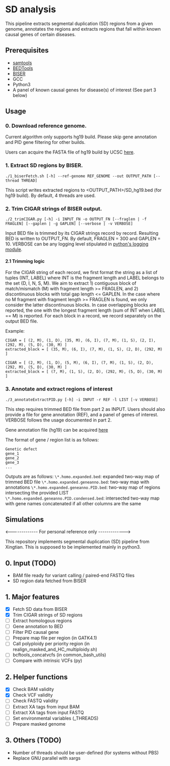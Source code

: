 # SD analysis

This pipeline extracts segmental duplication (SD) regions from a given genome, annotates the regions and extracts regions that fall within known causal genes of certain diseases. 

## Prerequisites
* [samtools](http://www.htslib.org/)
* [BEDTools](https://bedtools.readthedocs.io/en/latest/)
* [BISER](https://github.com/0xTCG/biser)
* GCC
* Python3
* A panel of known causal genes for disease(s) of interest (See part 3 below)

## Usage
### 0. Download reference genome.
Current algorithm only supports hg19 build. Please skip gene annotation and PID gene filtering for other builds. 

Users can acquire the FASTA file of hg19 build by UCSC [here](https://github.com/creggian/ucsc-hg19-fasta).

### 1. Extract SD regions by BISER.
```{bash}
./1_biserFetch.sh [-h] --ref-genome REF_GENOME --out OUTPUT_PATH [--thread THREAD]
```
This script writes extracted regions to <OUTPUT_PATH>/SD_hg19.bed (for hg19 build). By default, 4 threads are used.

### 2. Trim CIGAR strings of BISER output.
```{bash}
./2_trimCIGAR.py [-h] -i INPUT_FN -o OUTPUT_FN [--fraglen | -f  FRAGLEN] [--gaplen | -g GAPLEN] [--verbose | -v VERBOSE]
```
Input BED file is trimmed by its CIGAR strings record by record. Resulting BED is written to OUTPUT_FN. By default, FRAGLEN = 300 and GAPLEN = 10. VERBOSE can be any logging level stipulated in [python's logging module](https://docs.python.org/3/library/logging.html#logging-levels).

#### 2.1 Trimming logic
For the CIGAR string of each record, we first format the string as a list of tuples (INT, LABEL) where INT is the fragment length and LABEL belongs to the set {D, I, N, S, M}. We aim to extract 1) contiguous block of match/mismatch (M) with fragment length >= FRAGLEN, and 2) discontinuous blocks with total gap length <= GAPLEN. In the case where no M fragment with fragment length >= FRAGLEN is found, we only consider the latter discontinuous blocks. In case overlapping blocks are
reported, the one with the longest fragment length (sum of INT when LABEL == M) is reported. For each block in a record, we record separately on the output BED file.

Example:
```{python3}
CIGAR = [ (2, M), (1, D), (35, M), (6, I), (7, M), (1, S), (2, I), (292, M), (5, D), (30, M) ]
extracted_block = [ (35, M), (6, I), (7, M), (1, S), (2, D), (292, M) ]
```

```{python3}
CIGAR = [ (2, M), (1, D), (5, M), (6, I), (7, M), (1, S), (2, D), (292, M), (5, D), (30, M) ]
extracted_block = [ (7, M), (1, S), (2, D), (292, M), (5, D), (30, M) ]
```

### 3. Annotate and extract regions of interest 
```{bash}
./3_annotateExtractPID.py [-h] -i INPUT -r REF -l LIST [-v VERBOSE]
```
This step requires trimmed BED file from part 2 as INPUT. Users should also provide a file for gene annotation (REF), and a panel of genes of interest. VERBOSE follows the usage documented in part 2.

Gene annotation file (hg19) can be acquired [here]()

The format of gene / region list is as follows:
```{latex}
Genetic defect
gene_1
gene_2
gene_3
...
```
Outputs are as follows:
`\*.homo.expanded.bed`: expanded two-way map of trimmed BED file
`\*.homo.expanded.geneanno.bed`: two-way map with annotations
`\*.homo.expanded.geneanno.PID.bed`: two-way map of regions intersecting the provided LIST
`\*.homo.expanded.geneanno.PID.condensed.bed`: intersected two-way map with gene names concatenated if all other columns are the same

## Simulations
<TODO>

<------------- For personal reference only ------------->

This repository implements segmental duplication (SD) pipeline from Xingtian. This is supposed to be implemented mainly in python3.

## 0. Input (TODO)
* BAM file ready for variant calling / paired-end FASTQ files
* SD region data fetched from BISER

## 1. Major features
- [x] Fetch SD data from BISER
- [x] Trim CIGAR strings of SD regions
- [ ] Extract homologous regions
- [ ] Gene annotation to BED
- [ ] Filter PID causal gene
- [ ] Prepare map file per region (in GATK4.1)
- [ ] Call polyploidy per priority region (in realign_masked_and_HC_multiploidy.sh)
- [ ] bcftools_concatvcfs (in common_bash_utils)
- [ ] Compare with intrinsic VCFs (py)

## 2. Helper functions
- [x] Check BAM validity
- [x] Check VCF validity
- [ ] Check FASTQ validity
- [ ] Extract XA tags from input BAM
- [ ] Extract XA tags from input FASTQ
- [ ] Set environmental variables (\_THREADS)
- [ ] Prepare masked genome

## 3. Others (TODO)
* Number of threads should be user-defined (for systems without PBS)
* Replace GNU parallel with xargs
